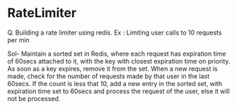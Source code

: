 # RateLimiter
Q. Building a rate limiter using redis. Ex : Limiting user calls to 10 requests per min

Sol- Maintain a sorted set in Redis, where each request has expiration time of 60secs attached to it, with the key with closest expiration time on priority. As soon as a key expires, remove it from the set. When a new request is made, check for the number of requests made by that user in the last 60secs. If the count is less that 10, add a new entry in the sorted set, with expiration time set to 60secs and process the request of the user, else it will not be processed.

